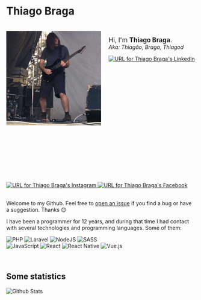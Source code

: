 # Thiago Braga

<br>

<img src="./assets/images/photo-agudos-2018-06-16.jpg" align="left" width="50%" />
<img align="left" width="0" height="400px" hspace="10" />

<big>Hi, I'm **Thiago Braga**.</big>  
_Aka: Thiagão, Braga, Thiagod_

<a href="https://linkedin.com/in/thiago-braga" rel="noopener noreferrer">
  <img src="https://img.shields.io/badge/-LinkedIn-blue?style=flat-square&logo=Linkedin&logoColor=white"
    alt="URL for Thiago Braga's LinkedIn"
    height="20">
</a>
<a href="https://instagram.com/thiagobraga.dev" rel="noopener noreferrer">
  <img src="https://img.shields.io/badge/Instagram-E4405F?style=for-the-badge&logo=instagram&logoColor=white"
    alt="URL for Thiago Braga's Instagram"
    height="20">
</a>
<a href="https://facebook.com/thiagobraga.dev" rel="noopener noreferrer">
  <img src="https://img.shields.io/badge/Facebook-1877F2?style=for-the-badge&logo=facebook&logoColor=white"
    alt="URL for Thiago Braga's Facebook"
    height="20">
</a>

<br>
<br>

Welcome to my Github. 
Feel free to [open an issue][1] if you find 
a bug or have a suggestion. Thanks :blush:

I have been a programmer for 12 years, and during that time
I had contact with several technologies and programming languages.
Some of them:

<p>
  <img alt="PHP" src="https://img.shields.io/badge/php-%23777BB4.svg?&style=for-the-badge&logo=php&logoColor=white" height="22" />
  <img alt="Laravel" src="https://img.shields.io/badge/laravel%20-%23FF2D20.svg?&style=for-the-badge&logo=laravel&logoColor=white" height="22" />
  <img alt="NodeJS" src="https://img.shields.io/badge/node.js%20-%2343853D.svg?&style=for-the-badge&logo=node.js&logoColor=white" height="22" />
  <img alt="SASS" src="https://img.shields.io/badge/SASS%20-hotpink.svg?&style=for-the-badge&logo=SASS&logoColor=white" height="22" /><br>
  <img alt="JavaScript" src="https://img.shields.io/badge/javascript%20-%23323330.svg?&style=for-the-badge&logo=javascript&logoColor=%23F7DF1E" height="22" />
  <img alt="React" src="https://img.shields.io/badge/react%20-%2320232a.svg?&style=for-the-badge&logo=react&logoColor=%2361DAFB" height="22" />
  <img alt="React Native" src="https://img.shields.io/badge/react_native%20-%2320232a.svg?&style=for-the-badge&logo=react&logoColor=%2361DAFB" height="22" />
  <img alt="Vue.js" src="https://img.shields.io/badge/vuejs%20-%2335495e.svg?&style=for-the-badge&logo=vue.js&logoColor=%234FC08D" height="22" />
</p>

<br clear="both" />

## Some statistics

![Github Stats][7]

[1]: https://github.com/thiagobraga/thiagobraga/issues
[2]: https://raw.githubusercontent.com/thiagobraga/google-calendar-userstyles/master/theme.user.css
[3]: https://raw.githubusercontent.com/thiagobraga/gmail-userstyles/master/theme.user.css
[4]: https://raw.githubusercontent.com/thiagobraga/todoist-userstyles/master/theme.user.css
[5]: https://open.spotify.com/artist/4jThTw7lss5OnXBzwXYFSD
[6]: https://open.spotify.com/artist/6mDkruhCYigOgLPIH9JJ0K
[7]: https://github-readme-stats.vercel.app/api?username=thiagobraga&show_icons=true&theme=onedark

